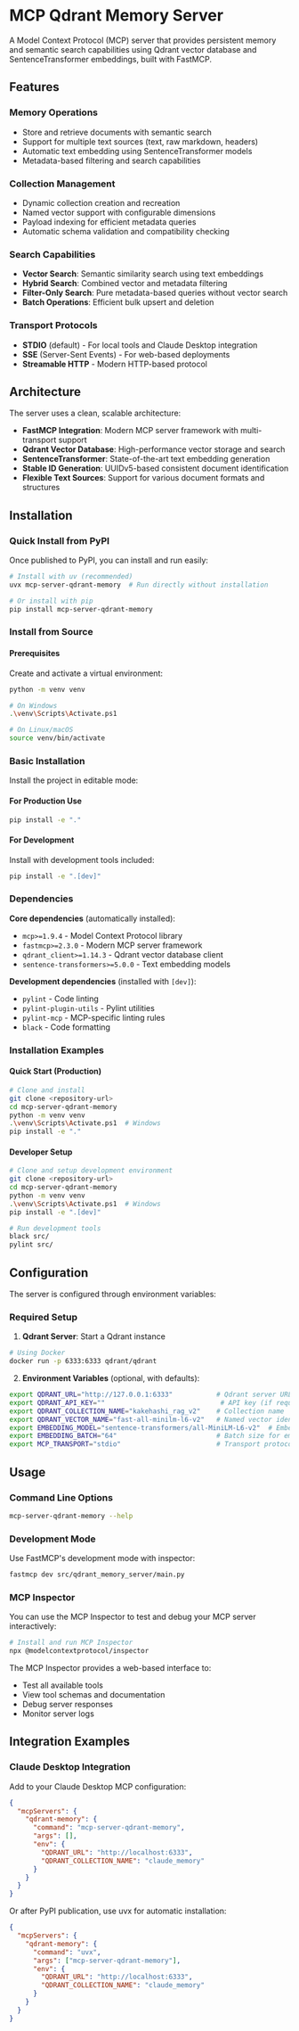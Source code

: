 # MCP Qdrant Memory Server

A Model Context Protocol (MCP) server that provides persistent memory and semantic search capabilities using Qdrant vector database and SentenceTransformer embeddings, built with FastMCP.

## Features

### Memory Operations
- Store and retrieve documents with semantic search
- Support for multiple text sources (text, raw markdown, headers)
- Automatic text embedding using SentenceTransformer models
- Metadata-based filtering and search capabilities

### Collection Management
- Dynamic collection creation and recreation
- Named vector support with configurable dimensions
- Payload indexing for efficient metadata queries
- Automatic schema validation and compatibility checking

### Search Capabilities
- **Vector Search**: Semantic similarity search using text embeddings
- **Hybrid Search**: Combined vector and metadata filtering
- **Filter-Only Search**: Pure metadata-based queries without vector search
- **Batch Operations**: Efficient bulk upsert and deletion

### Transport Protocols
- **STDIO** (default) - For local tools and Claude Desktop integration
- **SSE** (Server-Sent Events) - For web-based deployments
- **Streamable HTTP** - Modern HTTP-based protocol

## Architecture

The server uses a clean, scalable architecture:

- **FastMCP Integration**: Modern MCP server framework with multi-transport support
- **Qdrant Vector Database**: High-performance vector storage and search
- **SentenceTransformer**: State-of-the-art text embedding generation
- **Stable ID Generation**: UUIDv5-based consistent document identification
- **Flexible Text Sources**: Support for various document formats and structures

## Installation

### Quick Install from PyPI

Once published to PyPI, you can install and run easily:

```bash
# Install with uv (recommended)
uvx mcp-server-qdrant-memory  # Run directly without installation

# Or install with pip
pip install mcp-server-qdrant-memory
```

### Install from Source

#### Prerequisites

Create and activate a virtual environment:

```bash
python -m venv venv

# On Windows
.\venv\Scripts\Activate.ps1

# On Linux/macOS
source venv/bin/activate
```

### Basic Installation

Install the project in editable mode:

#### For Production Use

```bash
pip install -e "."
```

#### For Development

Install with development tools included:

```bash
pip install -e ".[dev]"
```

### Dependencies

**Core dependencies** (automatically installed):
- `mcp>=1.9.4` - Model Context Protocol library
- `fastmcp>=2.3.0` - Modern MCP server framework
- `qdrant_client>=1.14.3` - Qdrant vector database client
- `sentence-transformers>=5.0.0` - Text embedding models

**Development dependencies** (installed with `[dev]`):
- `pylint` - Code linting
- `pylint-plugin-utils` - Pylint utilities
- `pylint-mcp` - MCP-specific linting rules
- `black` - Code formatting

### Installation Examples

#### Quick Start (Production)
```bash
# Clone and install
git clone <repository-url>
cd mcp-server-qdrant-memory
python -m venv venv
.\venv\Scripts\Activate.ps1  # Windows
pip install -e "."
```

#### Developer Setup
```bash
# Clone and setup development environment
git clone <repository-url>
cd mcp-server-qdrant-memory
python -m venv venv
.\venv\Scripts\Activate.ps1  # Windows
pip install -e ".[dev]"

# Run development tools
black src/
pylint src/
```

## Configuration

The server is configured through environment variables:

### Required Setup

1. **Qdrant Server**: Start a Qdrant instance
```bash
# Using Docker
docker run -p 6333:6333 qdrant/qdrant
```

2. **Environment Variables** (optional, with defaults):
```bash
export QDRANT_URL="http://127.0.0.1:6333"           # Qdrant server URL
export QDRANT_API_KEY=""                             # API key (if required)
export QDRANT_COLLECTION_NAME="kakehashi_rag_v2"    # Collection name
export QDRANT_VECTOR_NAME="fast-all-minilm-l6-v2"   # Named vector identifier
export EMBEDDING_MODEL="sentence-transformers/all-MiniLM-L6-v2"  # Embedding model
export EMBEDDING_BATCH="64"                         # Batch size for embeddings
export MCP_TRANSPORT="stdio"                        # Transport protocol
```

## Usage

### Command Line Options

```bash
mcp-server-qdrant-memory --help
```

### Development Mode

Use FastMCP's development mode with inspector:
```bash
fastmcp dev src/qdrant_memory_server/main.py
```

### MCP Inspector

You can use the MCP Inspector to test and debug your MCP server interactively:

```bash
# Install and run MCP Inspector
npx @modelcontextprotocol/inspector
```

The MCP Inspector provides a web-based interface to:
- Test all available tools
- View tool schemas and documentation
- Debug server responses
- Monitor server logs

## Integration Examples

### Claude Desktop Integration

Add to your Claude Desktop MCP configuration:

```json
{
  "mcpServers": {
    "qdrant-memory": {
      "command": "mcp-server-qdrant-memory",
      "args": [],
      "env": {
        "QDRANT_URL": "http://localhost:6333",
        "QDRANT_COLLECTION_NAME": "claude_memory"
      }
    }
  }
}
```

Or after PyPI publication, use uvx for automatic installation:

```json
{
  "mcpServers": {
    "qdrant-memory": {
      "command": "uvx",
      "args": ["mcp-server-qdrant-memory"],
      "env": {
        "QDRANT_URL": "http://localhost:6333",
        "QDRANT_COLLECTION_NAME": "claude_memory"
      }
    }
  }
}
```

